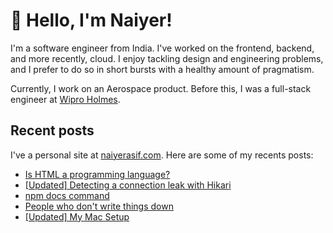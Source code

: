 # 👋 Hello, I'm Naiyer!

I'm a software engineer from India. I've worked on the frontend, backend, and more recently, cloud. I enjoy tackling design and engineering problems, and I prefer to do so in short bursts with a healthy amount of pragmatism.

Currently, I work on an Aerospace product. Before this, I was a full-stack engineer at [Wipro Holmes](https://www.wipro.com/holmes/).

## Recent posts

I've a personal site at [naiyerasif.com](https://www.naiyerasif.com). Here are some of my recents posts:

<!-- BLOG-POST-LIST:START -->
- [Is HTML a programming language?](https://www.naiyerasif.com/post/2024/08/09/is-html-a-programming-language/)
- [[Updated] Detecting a connection leak with Hikari](https://www.naiyerasif.com/post/2022/09/18/detecting-a-connection-leak-with-hikari/)
- [npm docs command](https://www.naiyerasif.com/post/2024/07/27/npm-docs-command/)
- [People who don&#39;t write things down](https://www.naiyerasif.com/post/2024/07/03/people-who-dont-write-things-down/)
- [[Updated] My Mac Setup](https://www.naiyerasif.com/post/2023/04/16/my-mac-setup/)
<!-- BLOG-POST-LIST:END -->
